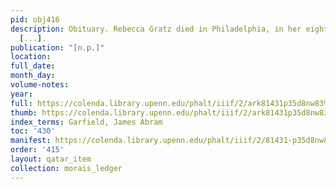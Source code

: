 ```yaml
---
pid: obj416
description: Obituary. Rebecca Gratz died in Philadelphia, in her eighty ninth year
  [...].
publication: "[n.p.]"
location:
full_date:
month_day:
volume-notes:
year:
full: https://colenda.library.upenn.edu/phalt/iiif/2/ark81431p35d8nw83%2FSHA256E-s8336676--1c8f6bd47ec3d20208cb0709d8cc6e0c2ab0f83791a52416ae141ad7536211bf.jpeg/full/3500,/0/default.jpg
thumb: https://colenda.library.upenn.edu/phalt/iiif/2/ark81431p35d8nw83%2FSHA256E-s8336676--1c8f6bd47ec3d20208cb0709d8cc6e0c2ab0f83791a52416ae141ad7536211bf.jpeg/full/!200,200/0/default.jpg
index_terms: Garfield, James Abram
toc: '430'
manifest: https://colenda.library.upenn.edu/phalt/iiif/2/81431-p35d8nw83/manifest
order: '415'
layout: qatar_item
collection: morais_ledger
---
```

